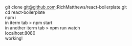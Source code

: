 git clone git@github.com:RichMatthews/react-boilerplate.git <br />
cd react-boilerplate <br />
npm i <br />
in iterm tab > npm start <br />
in another iterm tab > npm run watch <br />
localhost:8080 <br />
working! <br />

